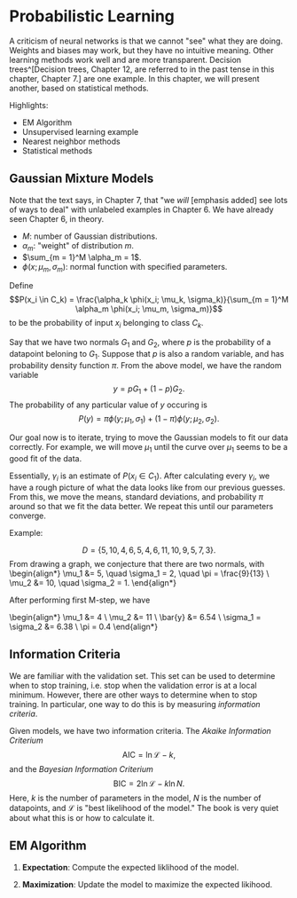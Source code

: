 # Probabilistic Learning

A criticism of neural networks is that we cannot "see" what they are doing.
Weights and biases may work, but they have no intuitive meaning. Other learning
methods work well and are more transparent. Decision trees^[Decision trees,
Chapter 12, are referred to in the past tense in this chapter, Chapter 7.] are
one example. In this chapter, we will present another, based on statistical
methods.

Highlights:

- EM Algorithm
- Unsupervised learning example
- Nearest neighbor methods
- Statistical methods

## Gaussian Mixture Models

Note that the text says, in Chapter 7, that "we _will_ [emphasis added] see
lots of ways to deal" with unlabeled examples in Chapter 6. We have already
seen Chapter 6, in theory.

- $M$: number of Gaussian distributions.
- $\alpha_m$: "weight" of distribution $m$.
- $\sum_{m = 1}^M \alpha_m = 1$.
- $\phi(x; \mu_m, \sigma_m)$: normal function with specified parameters.

Define $$P(x_i \in C_k) = \frac{\alpha_k \phi(x_i; \mu_k, \sigma_k)}{\sum_{m =
1}^M \alpha_m \phi(x_i; \mu_m, \sigma_m)}$$ to be the probability of input $x_i$
belonging to class $C_k$.

Say that we have two normals $G_1$ and $G_2$, where $p$ is the probability of a
datapoint beloning to $G_1$. Suppose that $p$ is also a random variable, and
has probability density function $\pi$. From the above model, we have the
random variable $$y = pG_1 + (1 - p)G_2.$$ The probability of any particular
value of $y$ occuring is $$P(y) = \pi \phi(y; \mu_1, \sigma_1) + (1 - \pi)
\phi(y; \mu_2, \sigma_2).$$

Our goal now is to iterate, trying to move the Gaussian models to fit our data
correctly. For example, we will move $\mu_1$ until the curve over $\mu_1$ seems
to be a good fit of the data.

Essentially, $\gamma_i$ is an estimate of $P(x_i \in C_1)$. After calculating
every $\gamma_i$, we have a rough picture of what the data looks like from our
previous guesses. From this, we move the means, standard deviations, and
probability $\pi$ around so that we fit the data better. We repeat this until
our parameters converge.

Example:

$$D = \{5, 10, 4, 6, 5, 4, 6, 11, 10, 9, 5, 7, 3\}.$$
From drawing a graph, we conjecture that there are two normals, with
\begin{align*}
    \mu_1 &= 5, \quad \sigma_1 = 2, \quad \pi = \frac{9}{13} \\
    \mu_2 &= 10, \quad \sigma_2 = 1.
\end{align*}

After performing first M-step, we have

\begin{align*}
    \mu_1 &= 4 \\
    \mu_2 &= 11 \\
    \bar{y} &= 6.54 \\
    \sigma_1 = \sigma_2 &= 6.38 \\
    \pi = 0.4
\end{align*}

## Information Criteria

We are familiar with the validation set. This set can be used to determine when
to stop training, i.e. stop when the validation error is at a local minimum.
However, there are other ways to determine when to stop training. In
particular, one way to do this is by measuring _information criteria_.

Given models, we have two information criteria. The _Akaike Information
Criterium_ $$\text{AIC} = \ln \mathcal{L} - k,$$ and the _Bayesian Information
Criterium_ $$\text{BIC} = 2\ln \mathcal{L} - k \ln N.$$ Here, $k$ is the number
of parameters in the model, $N$ is the number of datapoints, and $\mathcal{L}$
is "best likelihood of the model." The book is very quiet about what this is or
how to calculate it.

## EM Algorithm

1. __Expectation__: Compute the expected liklihood of the model.

2. __Maximization__: Update the model to maximize the expected likihood.
